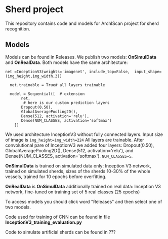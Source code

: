 # Sherd project
This repository contains code and models for ArchIScan project for sherd recognition.

## Models
Models can be found in Releases. 
We publish two models: **OnSimulData** and **OnRealData**. Both models have the same architecture:

```
net =InceptionV3(weights='imagenet', include_top=False,  input_shape=(img_height,img_width,3))

  net.trainable = True# all layers trainable

  model = Sequential([  # extension
       net,
        # here is our custom prediction layers
       Dropout(0.50),       
       GlobalAveragePooling2D(),
       Dense(512, activation='relu'),  
       Dense(NUM_CLASSES, activation='softmax')
    ])
```
We used architecture InceptionV3 without fully connected layers.
Input size of image is `img_height=img_width=224`
All layers are trainable.
After convolutional pare of InceptionV3 we added four layers: Dropout(0.50), GlobalAveragePooling2D(), Dense(512, activation='relu'), and Dense(NUM_CLASSES, activation='softmax').
`NUM_CLASSES=5`.

**OnSimulData** is trained on simulated data only: Inception V3 network, trained on simulated sherds, sizes of the sherds 10-30% of the whole vessels, trained for 10 epochs before overfitting.

**OnRealData** is **OnSimulData** additionally trained on real data: Inception V3 network, fine-tuned on training set of 5 real classes (25 epochs)

To access models you should click word "Releases" and then select one of two models.



Code used for training of CNN can be found in file **InceptionV3_training_evaluation.py**

Code to simulate artificial sherds can be found in ???
